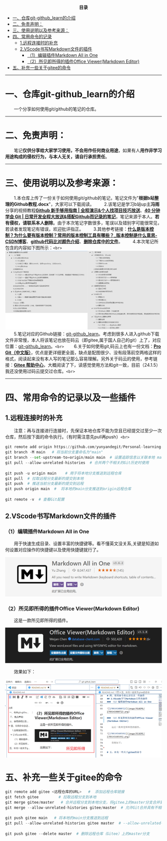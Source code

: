 <p align="center"><strong>目录</strong></p>  <!-- 注释:这句代码的效果为加粗居中 -->

- [一、仓库git-github\_learn的介绍](#一仓库git-github_learn的介绍)
- [二、免责声明：](#二免责声明)
- [三、使用说明以及参考来源：](#三使用说明以及参考来源)
- [四、常用命令的记录](#四常用命令的记录)
  - [1.远程连接时的补充](#1远程连接时的补充)
  - [2.VScode书写Markdown文件的插件](#2vscode书写markdown文件的插件)
    - [（1）编辑插件Markdown All in One](#1编辑插件markdown-all-in-one)
    - [（2）所见即所得的插件Office Viewer(Markdown Editor)](#2所见即所得的插件office-viewermarkdown-editor)
- [五、补充一些关于gitee的命令](#五补充一些关于gitee的命令)

---

# 一、仓库git-github_learn的介绍

&emsp;&emsp;一个分享如何使用git/github的笔记的仓库。

---

# 二、免责声明：

&emsp;&emsp;笔记**仅供分享给大家学习使用，不会用作任何商业用途**，如果有人**用作非学习用途构成的侵权行为，与本人无关，请自行承担责任**。

---

# 三、使用说明以及参考来源：

&emsp;&emsp;1.本仓库上传了一份关于如何使用git/github的笔记，笔记文件为"**根据b站整理的Github教程.docx**"，大家可以下载阅读。
&emsp;&emsp;2.该笔记是学习b站up主**冯雨**分享的视频教程[**Github 新手够用指南 | 全程演示&个人找项目技巧放送**](https://www.bilibili.com/video/BV1e541137Tc/?spm_id_from=333.337.search-card.all.click&vd_source=ffb19c330efad3ae5d7d43710d936b1f)、[**40 分钟学会 Git | 日常开发全程大放送&搭配Github而记录的笔记**](https://www.bilibili.com/video/BV1db4y1d79C/?spm_id_from=333.999.0.0&vd_source=ffb19c330efad3ae5d7d43710d936b1f)，笔记来源于本人。**若有侵权，请联系本人删除**。由于本次笔记字数很多，笔误以及错别字可能很常见，若读者发现笔记有错误，欢迎批评指正。
&emsp;&emsp;3.其他参考链接：[**什么是版本控制？为什么要有版本控制？常用的版本控制工具有哪些？_版本控制是什么意思-CSDN博客**](https://blog.csdn.net/Roaddd/article/details/119800942)、[**github代码比对颜色介绍**](https://blog.csdn.net/qq_43683622/article/details/128170125)、[**删除仓库中的文件**](https://docs.github.com/zh/repositories/working-with-files/managing-files/deleting-files-in-a-repository)。
&emsp;&emsp;4.本次笔记所包含的内容如下图所示：`<br>`
![本次笔记的目录](image.png)
&emsp;&emsp;5.笔记对应的Github链接：[git-github_learn](https://github.com/yunyandegit/git-github_learn)。考虑到很多人进入github下载文件非常慢，本人将该笔记也放在码云（即gitee,属于国人自己的git）上了，对应位置：[git-github_learn](https://gitee.com/yuiling/git-github_learn)。`<br>`
&emsp;&emsp;6.关于如何使用git,码云上也有一份文档：[**Pro Git（中文版）**](https://gitee.com/progit/)，优点是更详细更全面，缺点是配图很少、没有段落前空两格这样的格式，阅读起来没有本人写的笔记那么容易理解。另外关于码云的使用，参考链接：[**Gitee 帮助中心**](https://gitee.com/help/articles/4105#article-header0)，大概阅读了下，读感觉使用方法和git一致，目前（24.1.5）我还没使用过码云提交过仓库。`<br>`

---

# 四、常用命令的记录以及一些插件

## 1.远程连接时的补充

&emsp;&emsp;注意：再与连接进行连接时，先保证本地仓库不能为空且已经提交过至少一次仓库，然后按下面的命令执行。（有时需注意先pull再push）`<br>`

```python
git remote add origin https://github.com/yunyandegit/Personal-learning-notes-on-Zotero.git   ＃ 将本地的Git仓库与远程仓库进行关联
git branch -M main   # 将当前分支重命名为"main"
git branch --set-upstream-to=origin/main main  # 设置追踪信息以关联本地 main 分支和远程 origin/main 分支
git pull --allow-unrelated-histories  # 合并两个不相关的Git历史时使用

git push -u origin main    # 用于将本地分支推送到远程仓库
git pull  # 拉取远程分支最新的提交到本地
git push  # 推送当前分支最新的提交到远程
git push origin main  #  将本地的main分支推送到origin远程仓库

git remote -v  # 查看Git配置

```

## 2.VScode书写Markdown文件的插件

### （1）编辑插件Markdown All in One

&emsp;&emsp;用于快速生成目录、设置丰富的快捷键等。看不懂英文没关系,关键是知道如何设置对应操作的快捷键以及使用快捷键就行了。

![1709345080723](image/README/1709345080723.png)

### （2）所见即所得的插件Office Viewer(Markdown Editor)

　　这是一款所见即所得的插件。

![1709345605992](image/README/1709345605992.png)

　　效果如下：

![1709347148151](image/README/1709347148151.png)

# 五、补充一些关于gitee的命令

```python
git remote add gitee <远程仓库的URL>   #  添加远程仓库链接
git fetch gitee         # 拉取远程分支到本地
git merge gitee/master   # 合并远程分支到本地分支，将gitee上的master分支合并到本地分支
git merge --allow-unrelated-histories gitee/master  # 允许Git合并具有不相关历史的分支

git push gitee main   # 将本地的main分支推送到远程
git pull --allow-unrelated-histories gitee master  # --allow-unrelated-histories选项来允许合并没有共同祖先的历史

git push gitee --delete master  # 删除远程仓库（Gitee）上的master分支
```
